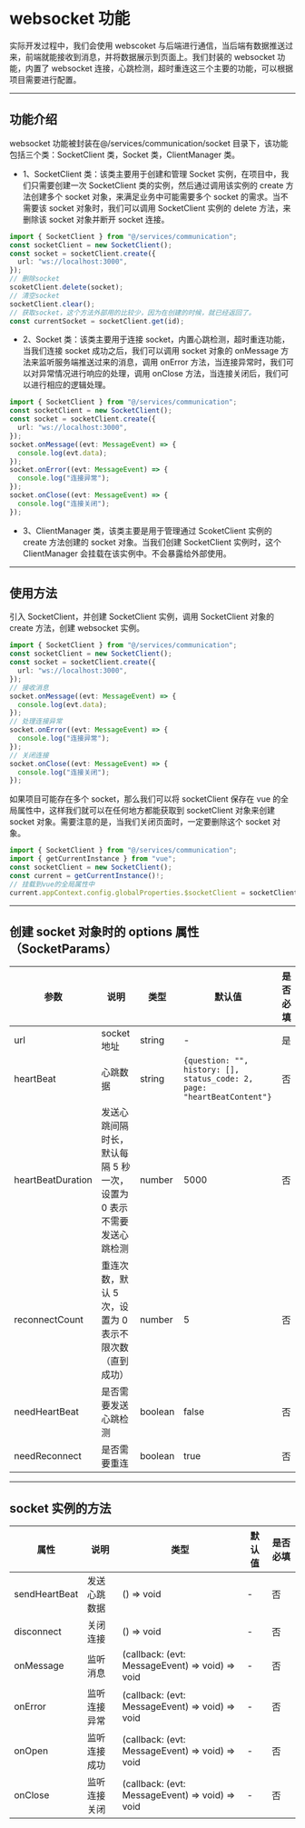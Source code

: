 # websocket 功能

实际开发过程中，我们会使用 webscoket 与后端进行通信，当后端有数据推送过来，前端就能接收到消息，并将数据展示到页面上。我们封装的 websocket 功能，内置了 websocket 连接，心跳检测，超时重连这三个主要的功能，可以根据项目需要进行配置。

---

## 功能介绍

websocket 功能被封装在@/services/communication/socket 目录下，该功能包括三个类：SocketClient 类，Socket 类，ClientManager 类。

- 1、SocketClient 类：该类主要用于创建和管理 Socket 实例，在项目中，我们只需要创建一次 SocketClient 类的实例，然后通过调用该实例的 create 方法创建多个 socket 对象，来满足业务中可能需要多个 socket 的需求。当不需要该 socket 对象时，我们可以调用 SocketClient 实例的 delete 方法，来删除该 socket 对象并断开 socket 连接。

```ts
import { SocketClient } from "@/services/communication";
const socketClient = new SocketClient();
const socket = socketClient.create({
  url: "ws://localhost:3000",
});
// 删除socket
scoketClient.delete(socket);
// 清空socket
socketClient.clear();
// 获取socket，这个方法外部用的比较少，因为在创建的时候，就已经返回了。
const currentSocket = socketClient.get(id);
```

- 2、Socket 类：该类主要用于连接 socket，内置心跳检测，超时重连功能，当我们连接 socket 成功之后，我们可以调用 socket 对象的 onMessage 方法来监听服务端推送过来的消息，调用 onError 方法，当连接异常时，我们可以对异常情况进行响应的处理，调用 onClose 方法，当连接关闭后，我们可以进行相应的逻辑处理。

```ts
import { SocketClient } from "@/services/communication";
const socketClient = new SocketClient();
const socket = socketClient.create({
  url: "ws://localhost:3000",
});
socket.onMessage((evt: MessageEvent) => {
  console.log(evt.data);
});
socket.onError((evt: MessageEvent) => {
  console.log("连接异常");
});
socket.onClose((evt: MessageEvent) => {
  console.log("连接关闭");
});
```

- 3、ClientManager 类，该类主要是用于管理通过 ScoketClient 实例的 create 方法创建的 socket 对象。当我们创建 SocketClient 实例时，这个 ClientManager 会挂载在该实例中。不会暴露给外部使用。

---

## 使用方法

引入 SocketClient，并创建 SocketClient 实例，调用 SocketClient 对象的 create 方法，创建 websocket 实例。

```ts
import { SocketClient } from "@/services/communication";
const socketClient = new SocketClient();
const socket = socketClient.create({
  url: "ws://localhost:3000",
});
// 接收消息
socket.onMessage((evt: MessageEvent) => {
  console.log(evt.data);
});
// 处理连接异常
socket.onError((evt: MessageEvent) => {
  console.log("连接异常");
});
// 关闭连接
socket.onClose((evt: MessageEvent) => {
  console.log("连接关闭");
});
```

如果项目可能存在多个 socket，那么我们可以将 socketClient 保存在 vue 的全局属性中，这样我们就可以在任何地方都能获取到 socketClient 对象来创建 socket 对象。需要注意的是，当我们关闭页面时，一定要删除这个 socket 对象。

```ts
import { SocketClient } from "@/services/communication";
import { getCurrentInstance } from "vue";
const socketClient = new SocketClient();
const current = getCurrentInstance()!;
// 挂载到vue的全局属性中
current.appContext.config.globalProperties.$socketClient = socketClient;
```

---

## 创建 socket 对象时的 options 属性（SocketParams）

| 参数              | 说明                                                                 | 类型    | 默认值                                                                 | 是否必填 |
| ----------------- | -------------------------------------------------------------------- | ------- | ---------------------------------------------------------------------- | -------- |
| url               | socket 地址                                                          | string  | -                                                                      | 是       |
| heartBeat         | 心跳数据                                                             | string  | `{question: "", history: [], status_code: 2, page: "heartBeatContent"}` | 否       |
| heartBeatDuration | 发送心跳间隔时长，默认每隔 5 秒一次，设置为 0 表示不需要发送心跳检测 | number  | 5000                                                                   | 否       |
| reconnectCount    | 重连次数，默认 5 次，设置为 0 表示不限次数（直到成功）               | number  | 5                                                                      | 否       |
| needHeartBeat     | 是否需要发送心跳检测                                                 | boolean | false                                                                  | 否       |
| needReconnect     | 是否需要重连                                                         | boolean | true                                                                   | 否       |

---

## socket 实例的方法

| 属性          | 说明         | 类型                                            | 默认值 | 是否必填 |
| ------------- | ------------ | ----------------------------------------------- | ------ | -------- |
| sendHeartBeat | 发送心跳数据 | () => void                                      | -      | 否       |
| disconnect    | 关闭连接     | () => void                                      | -      | 否       |
| onMessage     | 监听消息     | (callback: (evt: MessageEvent) => void) => void | -      | 否       |
| onError       | 监听连接异常 | (callback: (evt: MessageEvent) => void) => void | -      | 否       |
| onOpen        | 监听连接成功 | (callback: (evt: MessageEvent) => void) => void | -      | 否       |
| onClose       | 监听连接关闭 | (callback: (evt: MessageEvent) => void) => void | -      | 否       |
